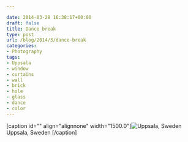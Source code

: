 ```yaml
---

date: 2014-03-29 16:38:17+00:00
draft: false
title: Dance break
type: post
url: /blog/2014/3/dance-break
categories:
- Photography
tags:
- Uppsala
- window
- curtains
- wall
- brick
- hole
- glass
- dance
- color
---
```


[caption id="" align="alignnone" width="1500.0"]![ Uppsala, Sweden ](/images/2014-03-29-20143dance-break/image-asset.jpeg)
 Uppsala, Sweden [/caption]
